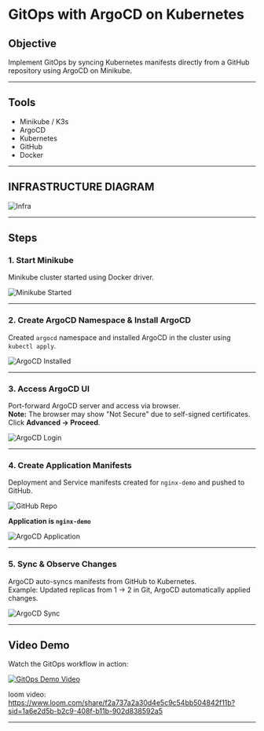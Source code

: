 # GitOps with ArgoCD on Kubernetes

## Objective
Implement GitOps by syncing Kubernetes manifests directly from a GitHub repository using ArgoCD on Minikube.

---

## Tools
- Minikube / K3s  
- ArgoCD  
- Kubernetes  
- GitHub  
- Docker  

---

## INFRASTRUCTURE DIAGRAM
![Infra](screenshots/Infrastructure.png)

---

## Steps

### 1. Start Minikube
Minikube cluster started using Docker driver.

![Minikube Started](screenshots/minikube-start.png)

---

### 2. Create ArgoCD Namespace & Install ArgoCD
Created `argocd` namespace and installed ArgoCD in the cluster using `kubectl apply`.

![ArgoCD Installed](screenshots/argocd-install.png)

---

### 3. Access ArgoCD UI
Port-forward ArgoCD server and access via browser.  
**Note:** The browser may show "Not Secure" due to self-signed certificates. Click **Advanced → Proceed**.

![ArgoCD Login](screenshots/argocd-login.png)

---

### 4. Create Application Manifests
Deployment and Service manifests created for `nginx-demo` and pushed to GitHub.

![GitHub Repo](screenshots/github-repo.png)

**Application is `nginx-demo`**

![ArgoCD Application](screenshots/argocd-app.png)

---

### 5. Sync & Observe Changes
ArgoCD auto-syncs manifests from GitHub to Kubernetes.  
Example: Updated replicas from 1 → 2 in Git, ArgoCD automatically applied changes.

![ArgoCD Sync](screenshots/argocd-sync.png)

---

## Video Demo
Watch the GitOps workflow in action:

[![GitOps Demo Video](screenshots/video-thumbnail.png)](https://www.loom.com/share/f2a737a2a30d4e5c9c54bb504842f11b?sid=1a6e2d5b-b2c9-408f-b11b-902d838592a5)

loom video: https://www.loom.com/share/f2a737a2a30d4e5c9c54bb504842f11b?sid=1a6e2d5b-b2c9-408f-b11b-902d838592a5

---

